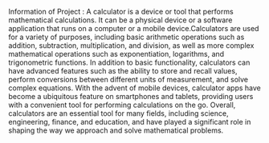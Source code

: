 Information of Project : 
   A calculator is a device or tool that performs mathematical calculations. It can be a physical device or a software application that runs on a computer or a mobile device.Calculators are used for a variety of purposes, including basic arithmetic operations such as addition, subtraction, multiplication, and division, as well as more complex mathematical operations such as exponentiation, logarithms, and trigonometric functions.
In addition to basic functionality, calculators can have advanced features such as the ability to store and recall values, perform conversions between different units of measurement, and solve complex equations. With the advent of mobile devices, calculator apps have become a ubiquitous feature on smartphones and tablets, providing users with a convenient tool for performing calculations on the go.
         Overall, calculators are an essential tool for many fields, including science, engineering, finance, and education, and have played a significant role in shaping the way we approach and solve mathematical problems.
